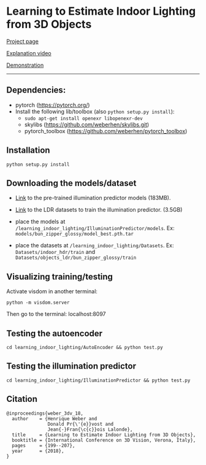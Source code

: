# Learning to Estimate Indoor Lighting from 3D Objects

[Project page](http://vision.gel.ulaval.ca/~jflalonde/projects/illumPredict/index.html)

[Explanation video](https://vimeo.com/289896333)

[Demonstration](https://vimeo.com/289868114)

-------

## Dependencies:

* pytorch (https://pytorch.org/)
* Install the following lib/toolbox (also `python setup.py install`):
    * `sudo apt-get install openexr libopenexr-dev`
    * skylibs (https://github.com/weberhen/skylibs.git)
    * pytorch_toolbox (https://github.com/weberhen/pytorch_toolbox)
    
## Installation
`python setup.py install`

## Downloading the models/dataset

* [Link](http://rachmaninoff.gel.ulaval.ca/static/3dv18_illpred/models.tar.gz) to the pre-trained illumination predictor models (183MB).
* [Link](http://rachmaninoff.gel.ulaval.ca/static/3dv18_illpred/objects_ldr.tar.gz) to the LDR datasets to train the illumination predictor. (3.5GB)

* place the models at `/learning_indoor_lighting/IlluminationPredictor/models`. Ex: 
`models/bun_zipper_glossy/model_best.pth.tar`
* place the datasets at `/learning_indoor_lighting/Datasets`. Ex: `Datasets/indoor_hdr/train` and `Datasets/objects_ldr/bun_zipper_glossy/train`

## Visualizing training/testing
Activate visdom in another terminal:

`python -m visdom.server`

Then go to the terminal: localhost:8097

## Testing the autoencoder
`cd learning_indoor_lighting/AutoEncoder && python test.py`

## Testing the illumination predictor
`cd learning_indoor_lighting/IlluminationPredictor && python test.py`

## Citation
```
@inproceedings{weber_3dv_18,
  author    = {Henrique Weber and
               Donald Pr{\'{e}}vost and
               Jean{-}Fran{\c{c}}ois Lalonde},
  title     = {Learning to Estimate Indoor Lighting from 3D Objects},
  booktitle = {International Conference on 3D Vision, Verona, Italy},
  pages     = {199--207},
  year      = {2018},
}
```

